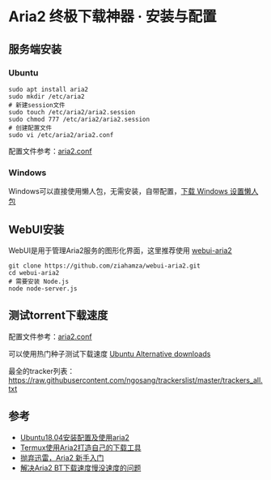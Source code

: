 # Aria2 终极下载神器 · 安装与配置

## 服务端安装

### Ubuntu

```shell script
sudo apt install aria2
sudo mkdir /etc/aria2
# 新建session文件
sudo touch /etc/aria2/aria2.session
sudo chmod 777 /etc/aria2/aria2.session 
# 创建配置文件
sudo vi /etc/aria2/aria2.conf
```
配置文件参考：[aria2.conf](./images/aria2.conf)

### Windows

Windows可以直接使用懒人包，无需安装，自带配置，[下载 Windows 设置懒人包](https://link.zhihu.com/?target=http%3A//aria2c.com/archiver/aria2.zip)

## WebUI安装

WebUI是用于管理Aria2服务的图形化界面，这里推荐使用 [webui-aria2](https://github.com/ziahamza/webui-aria2)

```shell script
git clone https://github.com/ziahamza/webui-aria2.git
cd webui-aria2
# 需要安装 Node.js
node node-server.js
```

## 测试torrent下载速度

配置文件参考：[aria2.conf](./images/aria2.conf)

可以使用热门种子测试下载速度 [Ubuntu Alternative downloads](https://ubuntu.com/download/alternative-downloads)

最全的tracker列表：https://raw.githubusercontent.com/ngosang/trackerslist/master/trackers_all.txt

## 参考

- [Ubuntu18.04安装配置及使用aria2](https://www.jianshu.com/p/2f7e087f452b)
- [Termux使用Aria2打造自己的下载工具](https://www.sqlsec.com/2018/05/termux.html#toc-heading-86)
- [抛弃迅雷，Aria2 新手入门](https://zhuanlan.zhihu.com/p/37021947)
- [解决Aria2 BT下载速度慢没速度的问题](http://www.senra.me/solutions-to-aria2-bt-metalink-download-slowly/)
